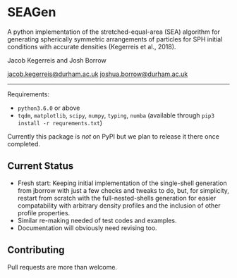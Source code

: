 SEAGen
======

A python implementation of the stretched-equal-area (SEA) algorithm for
generating spherically symmetric arrangements of particles for SPH initial
conditions with accurate densities (Kegerreis et al., 2018).

Jacob Kegerreis and Josh Borrow

jacob.kegerreis@durham.ac.uk
joshua.borrow@durham.ac.uk

--------------
Requirements:

+ `python3.6.0` or above
+ `tqdm`, `matplotlib`, `scipy`, `numpy`, `typing`, `numba`
    (available through `pip3 install -r requrements.txt`)

Currently this package is _not_ on PyPI but we plan to release it there once
completed.

Current Status
--------------

+ Fresh start: Keeping initial implementation of the single-shell generation
  from jborrow with just a few checks and tweaks to do, but, for simplicity,
  restart from scratch with the full-nested-shells generation for easier
  compatability with arbitrary density profiles and the inclusion of other
  profile properties.
+ Similar re-making needed of test codes and examples.
+ Documentation will obviously need revising too.


Contributing
------------

Pull requests are more than welcome.


